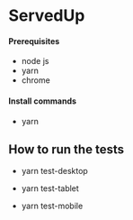 # ServedUp


#### Prerequisites

 - node js 
 - yarn
 - chrome

#### Install commands

 - yarn 

How to run the tests
-----

 - yarn test-desktop
 
 - yarn test-tablet
 
 - yarn test-mobile